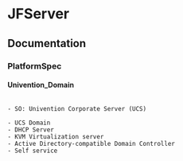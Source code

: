 # JFServer
## Documentation
### PlatformSpec
#### Univention_Domain

```

- SO: Univention Corporate Server (UCS)

- UCS Domain
- DHCP Server
- KVM Virtualization server
- Active Directory-compatible Domain Controller
- Self service

```